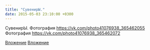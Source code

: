 ```yaml
---
title: "СувенирЫ."
date: 2015-05-03 23:10:00 +0300
---
```


СувенирЫ.
Фотография
https://vk.com/photo41076938_365462055
Фотография
https://vk.com/photo41076938_365462072

[Вложение](https://vk.com/photo41076938_365462055)
[Вложение](https://vk.com/photo41076938_365462072)

